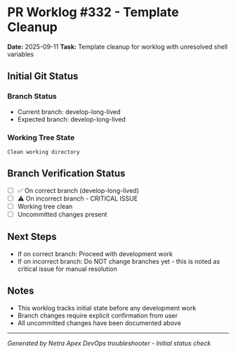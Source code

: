 # PR Worklog #332 - Template Cleanup

**Date:** 2025-09-11
**Task:** Template cleanup for worklog with unresolved shell variables

## Initial Git Status

### Branch Status
- Current branch: develop-long-lived
- Expected branch: develop-long-lived

### Working Tree State
```
Clean working directory
```

## Branch Verification Status
- [ ] ✅ On correct branch (develop-long-lived)
- [ ] ⚠️ On incorrect branch - CRITICAL ISSUE
- [ ] Working tree clean
- [ ] Uncommitted changes present

## Next Steps
- If on correct branch: Proceed with development work
- If on incorrect branch: Do NOT change branches yet - this is noted as critical issue for manual resolution

## Notes
- This worklog tracks initial state before any development work
- Branch changes require explicit confirmation from user
- All uncommitted changes have been documented above

---
*Generated by Netra Apex DevOps troubleshooter - Initial status check*